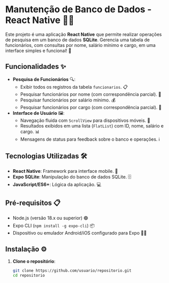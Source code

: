 # Manutenção de Banco de Dados - React Native 📱💾

Este projeto é uma aplicação **React Native** que permite realizar operações de pesquisa em um banco de dados **SQLite**. Gerencia uma tabela de funcionários, com consultas por nome, salário mínimo e cargo, em uma interface simples e funcional! 🚀

## Funcionalidades ✨

- **Pesquisa de Funcionários** 🔍:
  - Exibir todos os registros da tabela `funcionarios`. 📋
  - Pesquisar funcionários por nome (com correspondência parcial). 👤
  - Pesquisar funcionários por salário mínimo. 💰
  - Pesquisar funcionários por cargo (com correspondência parcial). 💼
- **Interface de Usuário** 🖼️:
  - Navegação fluida com `ScrollView` para dispositivos móveis. 📜
  - Resultados exibidos em uma lista (`FlatList`) com ID, nome, salário e cargo. 📊
  - Mensagens de status para feedback sobre o banco e operações. ℹ️

## Tecnologias Utilizadas 🛠️

- **React Native**: Framework para interface mobile. 📱
- **Expo SQLite**: Manipulação do banco de dados SQLite. 🗄️
- **JavaScript/ES6+**: Lógica da aplicação. 💻

## Pré-requisitos 📋

- Node.js (versão 18.x ou superior) 🟢
- Expo CLI (`npm install -g expo-cli`) 📦
- Dispositivo ou emulador Android/iOS configurado para Expo 🤖🍎

## Instalação ⚙️

1. **Clone o repositório**:
   ```bash
   git clone https://github.com/usuario/repositorio.git
   cd repositorio
